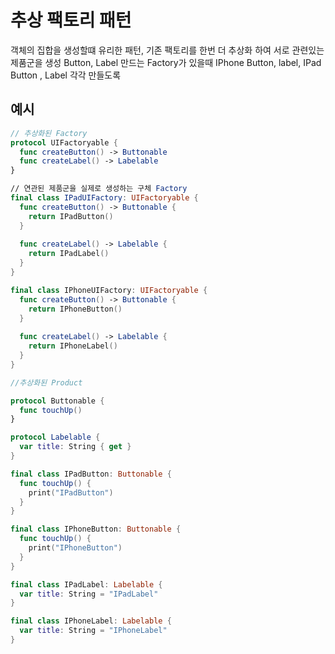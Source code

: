 # 추상 팩토리 패턴
객체의 집합을 생성할떄 유리한 패턴, 기존 팩토리를 한번 더 추상화 하여 서로 관련있는 제품군을 생성
Button, Label 만드는 Factory가 있을때 IPhone Button, label, IPad Button , Label 각각 만들도록


## 예시
```swift
// 추상화된 Factory
protocol UIFactoryable {
  func createButton() -> Buttonable
  func createLabel() -> Labelable
}

// 연관된 제품군을 실제로 생성하는 구체 Factory
final class IPadUIFactory: UIFactoryable {
  func createButton() -> Buttonable {
    return IPadButton()
  }
  
  func createLabel() -> Labelable {
    return IPadLabel()
  }
}

final class IPhoneUIFactory: UIFactoryable {
  func createButton() -> Buttonable {
    return IPhoneButton()
  }
  
  func createLabel() -> Labelable {
    return IPhoneLabel()
  }
}
```

```swift
//추상화된 Product

protocol Buttonable {
  func touchUp()
}

protocol Labelable {
  var title: String { get }
}

final class IPadButton: Buttonable {
  func touchUp() {
    print("IPadButton")
  }
}

final class IPhoneButton: Buttonable {
  func touchUp() {
    print("IPhoneButton")
  }
}

final class IPadLabel: Labelable {
  var title: String = "IPadLabel"
}

final class IPhoneLabel: Labelable {
  var title: String = "IPhoneLabel"
}
```
